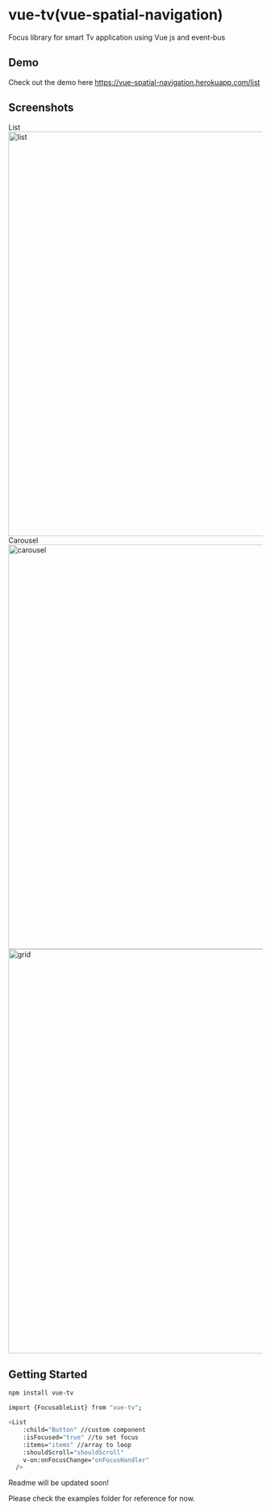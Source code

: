 # vue-tv(vue-spatial-navigation)
  Focus library for smart Tv application using Vue js and event-bus

## Demo
Check out the demo here
https://vue-spatial-navigation.herokuapp.com/list

## Screenshots

<div>
  <div>List<div/>
<img src="https://firebasestorage.googleapis.com/v0/b/my-api-project-c329d.appspot.com/o/list.PNG?alt=media&token=9e1221cb-7888-4bba-83b9-d72f06b0bdcd" alt="list" width="800"/>
    <div>Carousel</div>
<img src="https://firebasestorage.googleapis.com/v0/b/my-api-project-c329d.appspot.com/o/carousel.PNG?alt=media&token=baf8b807-1968-4e26-a879-87e823a6fbbf" alt="carousel" width="800"/>
    <img src="https://firebasestorage.googleapis.com/v0/b/my-api-project-c329d.appspot.com/o/grid.PNG?alt=media&token=e2029ac5-1112-4e98-b62f-c652a895890a" alt="grid" width="800"/>
</div>

## Getting Started

```bash
npm install vue-tv
```

```bash
import {FocusableList} from "vue-tv";

<List
    :child="Button" //custom component
    :isFocused="true" //to set focus
    :items="items" //array to loop
    :shouldScroll="shouldScroll" 
    v-on:onFocusChange="onFocusHandler"
  />

```

Readme will be updated soon!

Please check the examples folder for reference for now.
